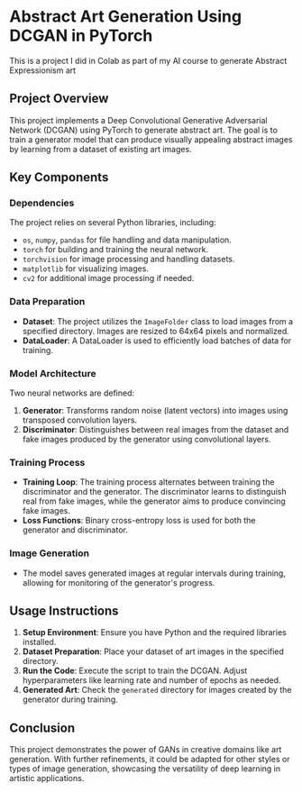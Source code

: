 # Abstract Art Generation Using DCGAN in PyTorch
This is a project I did in Colab as part of my AI course to generate Abstract Expressionism art

## Project Overview

This project implements a Deep Convolutional Generative Adversarial Network (DCGAN) using PyTorch to generate abstract art. The goal is to train a generator model that can produce visually appealing abstract images by learning from a dataset of existing art images. 

## Key Components

### Dependencies
The project relies on several Python libraries, including:
- `os`, `numpy`, `pandas` for file handling and data manipulation.
- `torch` for building and training the neural network.
- `torchvision` for image processing and handling datasets.
- `matplotlib` for visualizing images.
- `cv2` for additional image processing if needed.

### Data Preparation
- **Dataset**: The project utilizes the `ImageFolder` class to load images from a specified directory. Images are resized to 64x64 pixels and normalized.
- **DataLoader**: A DataLoader is used to efficiently load batches of data for training.

### Model Architecture
Two neural networks are defined:
1. **Generator**: Transforms random noise (latent vectors) into images using transposed convolution layers.
2. **Discriminator**: Distinguishes between real images from the dataset and fake images produced by the generator using convolutional layers.

### Training Process
- **Training Loop**: The training process alternates between training the discriminator and the generator. The discriminator learns to distinguish real from fake images, while the generator aims to produce convincing fake images.
- **Loss Functions**: Binary cross-entropy loss is used for both the generator and discriminator.

### Image Generation
- The model saves generated images at regular intervals during training, allowing for monitoring of the generator's progress.

## Usage Instructions

1. **Setup Environment**: Ensure you have Python and the required libraries installed.
2. **Dataset Preparation**: Place your dataset of art images in the specified directory.
3. **Run the Code**: Execute the script to train the DCGAN. Adjust hyperparameters like learning rate and number of epochs as needed.
4. **Generated Art**: Check the `generated` directory for images created by the generator during training.

## Conclusion

This project demonstrates the power of GANs in creative domains like art generation. With further refinements, it could be adapted for other styles or types of image generation, showcasing the versatility of deep learning in artistic applications.
